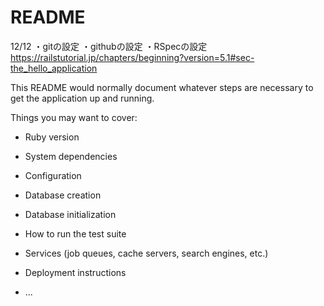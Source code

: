 # README

12/12
・gitの設定
・githubの設定
・RSpecの設定
https://railstutorial.jp/chapters/beginning?version=5.1#sec-the_hello_application



This README would normally document whatever steps are necessary to get the
application up and running.

Things you may want to cover:

* Ruby version

* System dependencies

* Configuration

* Database creation

* Database initialization

* How to run the test suite

* Services (job queues, cache servers, search engines, etc.)

* Deployment instructions

* ...
